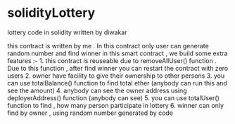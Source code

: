 # solidityLottery
lottery code in solidity written by diwakar

this contract is written by me .
In this contract only user can generate random number and find winner 
in this smart contract , we build some extra features :-
      1. this contract is reuseable due to removeAllUser() function . Due to this function ,
         after find winner you can restart the contract with zero users
      2. owner have facility to give their ownership to other persons
      3. you can use totalBalance() function to find total ether (anybody can run this and see the amount)
      4. anybody can see the owner address using deployerAddress() function (anybody can see)
      5. you can use totalUser() function to find , how many person participate in lottery
      6. winner can only find by owner , using random number generated by code

